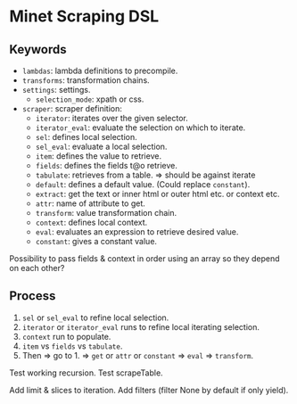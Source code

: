 # Minet Scraping DSL

## Keywords

* `lambdas`: lambda definitions to precompile.
* `transforms`: transformation chains.
* `settings`: settings.
  * `selection_mode`: xpath or css.
* `scraper`: scraper definition:
  * `iterator`: iterates over the given selector.
  * `iterator_eval`: evaluate the selection on which to iterate.
  * `sel`: defines local selection.
  * `sel_eval`: evaluate a local selection.
  * `item`: defines the value to retrieve.
  * `fields`: defines the fields t@o retrieve.
  * `tabulate`: retrieves from a table. => should be against iterate
  * `default`: defines a default value. (Could replace `constant`).
  * `extract`: get the text or inner html or outer html etc. or context etc.
  * `attr`: name of attribute to get.
  * `transform`: value transformation chain.
  * `context`: defines local context.
  * `eval`: evaluates an expression to retrieve desired value.
  * `constant`: gives a constant value.

Possibility to pass fields & context in order using an array so they depend on each other?

## Process

1. `sel` or `sel_eval` to refine local selection.
2. `iterator` or `iterator_eval` runs to refine local iterating selection.
3. `context` run to populate.
4. `item` vs `fields` vs `tabulate`.
6. Then => go to 1. => `get` or `attr` or `constant` => `eval` => `transform`.

Test working recursion. Test scrapeTable.

Add limit & slices to iteration. Add filters (filter None by default if only yield).
